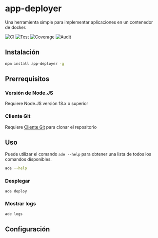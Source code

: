 # app-deployer

Una herramienta simple para implementar aplicaciones en un contenedor de docker.

[![CI](https://github.com/sumor-cloud/app-deployer/actions/workflows/ci.yml/badge.svg)](https://github.com/sumor-cloud/app-deployer/actions/workflows/ci.yml)
[![Test](https://github.com/sumor-cloud/app-deployer/actions/workflows/ut.yml/badge.svg)](https://github.com/sumor-cloud/app-deployer/actions/workflows/ut.yml)
[![Coverage](https://github.com/sumor-cloud/app-deployer/actions/workflows/coverage.yml/badge.svg)](https://github.com/sumor-cloud/app-deployer/actions/workflows/coverage.yml)
[![Audit](https://github.com/sumor-cloud/app-deployer/actions/workflows/audit.yml/badge.svg)](https://github.com/sumor-cloud/app-deployer/actions/workflows/audit.yml)

## Instalación

```bash
npm install app-deployer -g
```

## Prerrequisitos

### Versión de Node.JS

Requiere Node.JS versión 18.x o superior

### Cliente Git

Requiere [Cliente Git](https://git-scm.com/) para clonar el repositorio

## Uso

Puede utilizar el comando `ade --help` para obtener una lista de todos los comandos disponibles.

```bash
ade --help
```

### Desplegar

```bash
ade deploy
```

### Mostrar logs

```bash
ade logs
```

## Configuración
